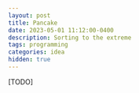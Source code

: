 ```yaml
---
layout: post
title: Pancake
date: 2023-05-01 11:12:00-0400
description: Sorting to the extreme 
tags: programming
categories: idea
hidden: true
---
```


[TODO]
